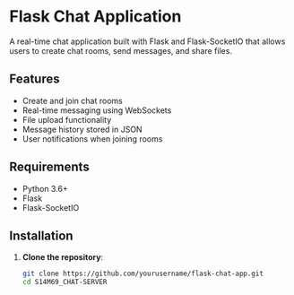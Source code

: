 # Flask Chat Application

A real-time chat application built with Flask and Flask-SocketIO that allows users to create chat rooms, send messages, and share files.

## Features

- Create and join chat rooms
- Real-time messaging using WebSockets
- File upload functionality
- Message history stored in JSON
- User notifications when joining rooms

## Requirements

- Python 3.6+
- Flask
- Flask-SocketIO

## Installation

1. **Clone the repository**:

   ```bash
   git clone https://github.com/yourusername/flask-chat-app.git
   cd S14M69_CHAT-SERVER

